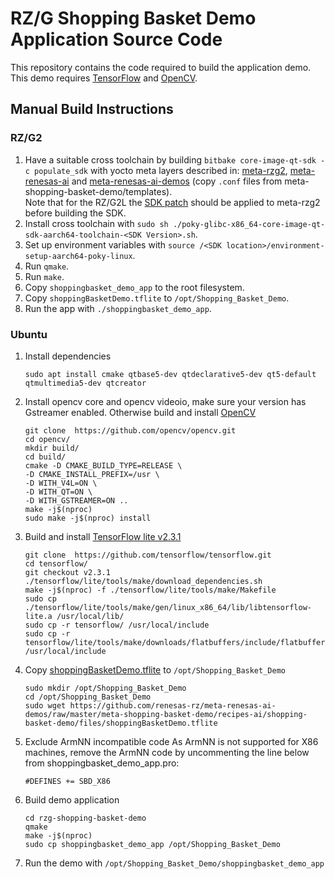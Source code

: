 # RZ/G Shopping Basket Demo Application Source Code

This repository contains the code required to build the application demo. This demo requires [TensorFlow](https://github.com/tensorflow/tensorflow/tree/v2.3.1) and [OpenCV](https://opencv.org/).

## Manual Build Instructions
### RZ/G2
1. Have a suitable cross toolchain by building `bitbake core-image-qt-sdk -c populate_sdk`
with yocto meta layers described in: [meta-rzg2](https://github.com/renesas-rz/meta-rzg2), [meta-renesas-ai](https://github.com/renesas-rz/meta-renesas-ai) and [meta-renesas-ai-demos](https://github.com/renesas-rz/meta-renesas-ai-demos) (copy `.conf` files from meta-shopping-basket-demo/templates).  
Note that for the RZ/G2L the [SDK patch](https://github.com/renesas-rz/meta-renesas-ai-demos/blob/master/patches/meta-rzg2/dunfell-rzg2l/0001-Enable-RZ-G2L-Qt-SDK-builds.patch) should be applied to
meta-rzg2 before building the SDK.
2. Install cross toolchain with `sudo sh ./poky-glibc-x86_64-core-image-qt-sdk-aarch64-toolchain-<SDK Version>.sh`.
3. Set up environment variables with `source /<SDK location>/environment-setup-aarch64-poky-linux`.
4. Run `qmake`.
5. Run `make`.
6. Copy `shoppingbasket_demo_app` to the root filesystem.
7. Copy `shoppingBasketDemo.tflite` to `/opt/Shopping_Basket_Demo`.
8. Run the app with `./shoppingbasket_demo_app`.

### Ubuntu
1. Install dependencies
    ```
    sudo apt install cmake qtbase5-dev qtdeclarative5-dev qt5-default qtmultimedia5-dev qtcreator
    ```

2. Install opencv core and opencv videoio, make sure your version has Gstreamer enabled. Otherwise build and install [OpenCV](https://github.com/opencv/opencv.git)
    ```
    git clone  https://github.com/opencv/opencv.git
    cd opencv/
    mkdir build/
    cd build/
    cmake -D CMAKE_BUILD_TYPE=RELEASE \
    -D CMAKE_INSTALL_PREFIX=/usr \
    -D WITH_V4L=ON \
    -D WITH_QT=ON \
    -D WITH_GSTREAMER=ON ..
    make -j$(nproc)
    sudo make -j$(nproc) install
    ```

3. Build and install [TensorFlow lite v2.3.1](https://github.com/tensorflow/tensorflow/tree/v2.3.1)
    ```
    git clone  https://github.com/tensorflow/tensorflow.git
    cd tensorflow/
    git checkout v2.3.1
    ./tensorflow/lite/tools/make/download_dependencies.sh
    make -j$(nproc) -f ./tensorflow/lite/tools/make/Makefile
    sudo cp ./tensorflow/lite/tools/make/gen/linux_x86_64/lib/libtensorflow-lite.a /usr/local/lib/
    sudo cp -r tensorflow/ /usr/local/include
    sudo cp -r tensorflow/lite/tools/make/downloads/flatbuffers/include/flatbuffers /usr/local/include
    ```

4. Copy [shoppingBasketDemo.tflite](https://github.com/renesas-rz/meta-renesas-ai-demos/blob/master/meta-shopping-basket-demo/recipes-ai/shopping-basket-demo/files/shoppingBasketDemo.tflite) to `/opt/Shopping_Basket_Demo`
    ```
    sudo mkdir /opt/Shopping_Basket_Demo
    cd /opt/Shopping_Basket_Demo
    sudo wget https://github.com/renesas-rz/meta-renesas-ai-demos/raw/master/meta-shopping-basket-demo/recipes-ai/shopping-basket-demo/files/shoppingBasketDemo.tflite
    ```

5. Exclude ArmNN incompatible code
   As ArmNN is not supported for X86 machines, remove the ArmNN code by uncommenting
   the line below from shoppingbasket_demo_app.pro:
   ```
   #DEFINES += SBD_X86
   ```

6. Build demo application
    ```
    cd rzg-shopping-basket-demo
    qmake
    make -j$(nproc)
    sudo cp shoppingbasket_demo_app /opt/Shopping_Basket_Demo
    ```

7. Run the demo with `/opt/Shopping_Basket_Demo/shoppingbasket_demo_app`
